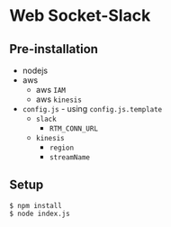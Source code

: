 # Web Socket-Slack

## Pre-installation
- nodejs
- aws
  - aws `IAM`
  - aws `kinesis`
- `config.js` - using `config.js.template`
  - `slack`
    - `RTM_CONN_URL`
  - `kinesis`
    - `region`
    - `streamName`

## Setup
```
$ npm install
$ node index.js
```
